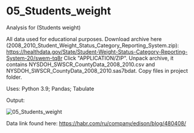 # 05_Students_weight
Analysis for (Students weight)

All data used for educational purposes.
Download archive here (2008_2010_Student_Weight_Status_Category_Reporting_System.zip):
https://healthdata.gov/State/Student-Weight-Status-Category-Reporting-System-20/swem-tq8r
Click "APPLICATION/ZIP". Unpack archive, it contains NYSDOH_SWSCR_CountyData_2008_2010.csv and NYSDOH_SWSCR_CountyData_2008_2010.sas7bdat. Copy files in project folder.

Uses: Python 3.9; Pandas; Tabulate

Output:

![05_Students_weight](https://user-images.githubusercontent.com/108170946/176030495-8ecfcc1e-9bfe-4c28-880f-53012cbbf1cd.png)


Data link found here: https://habr.com/ru/company/edison/blog/480408/

